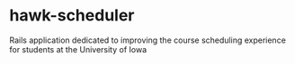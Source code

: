 # hawk-scheduler
Rails application dedicated to improving the course scheduling experience for students at the University of Iowa
